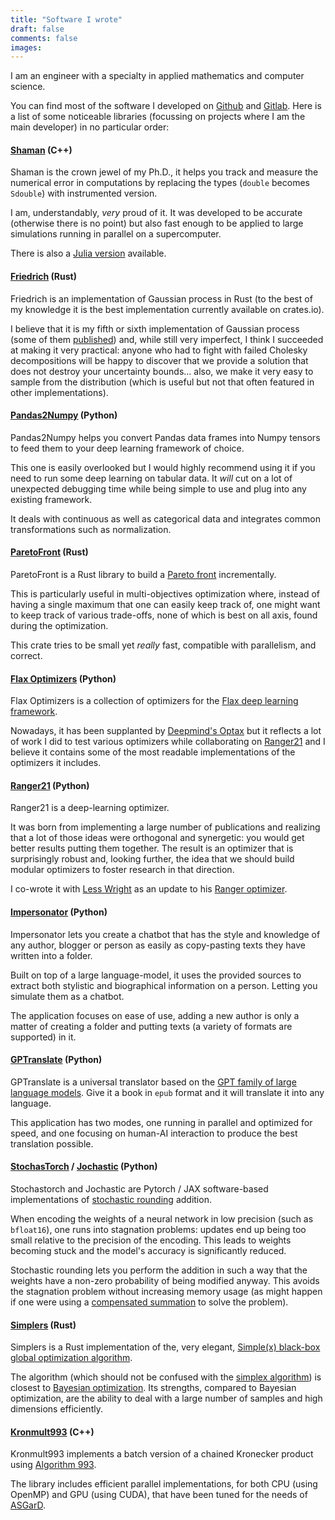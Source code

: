 ```yaml
---
title: "Software I wrote"
draft: false
comments: false
images:
---
```


I am an engineer with a specialty in applied mathematics and computer science.

You can find most of the software I developed on [Github](https://github.com/nestordemeure) and [Gitlab](https://gitlab.com/nestordemeure).
Here is a list of some noticeable libraries (focussing on projects where I am the main developer) in no particular order:

#### [Shaman](https://gitlab.com/numerical_shaman/shaman) (C++)

Shaman is the crown jewel of my Ph.D., it helps you track and measure the numerical error in computations by replacing the types (`double` becomes `Sdouble`) with instrumented version.

I am, understandably, *very* proud of it.
It was developed to be accurate (otherwise there is no point) but also fast enough to be applied to large simulations running in parallel on a supercomputer.

There is also a [Julia version](https://gitlab.com/numerical_shaman/shaman_julia) available.

#### [Friedrich](https://github.com/nestordemeure/friedrich) (Rust)

Friedrich is an implementation of Gaussian process in Rust (to the best of my knowledge it is the best implementation currently available on crates.io).

I believe that it is my fifth or sixth implementation of Gaussian process (some of them [published](https://github.com/nestordemeure/tabularGP)) and, while still very imperfect, I think I succeeded at making it very practical: anyone who had to fight with failed Cholesky decompositions will be happy to discover that we provide a solution that does not destroy your uncertainty bounds... also, we make it very easy to sample from the distribution (which is useful but not that often featured in other implementations).

#### [Pandas2Numpy](https://github.com/nestordemeure/pandas2numpy) (Python)

Pandas2Numpy helps you convert Pandas data frames into Numpy tensors to feed them to your deep learning framework of choice.

This one is easily overlooked but I would highly recommend using it if you need to run some deep learning on tabular data.
It *will* cut on a lot of unexpected debugging time while being simple to use and plug into any existing framework.

It deals with continuous as well as categorical data and integrates common transformations such as normalization.

#### [ParetoFront](https://github.com/nestordemeure/paretoFront) (Rust)

ParetoFront is a Rust library to build a [Pareto front](https://en.wikipedia.org/wiki/Pareto_front) incrementally.

This is particularly useful in multi-objectives optimization where, instead of having a single maximum that one can easily keep track of, one might want to keep track of various trade-offs, none of which is best on all axis, found during the optimization.

This crate tries to be small yet *really* fast, compatible with parallelism, and correct.

#### [Flax Optimizers](https://github.com/nestordemeure/flaxOptimizers) (Python)

Flax Optimizers is a collection of optimizers for the [Flax deep learning framework](https://github.com/google/flax).

Nowadays, it has been supplanted by [Deepmind's Optax](https://github.com/deepmind/optax) but it reflects a lot of work I did to test various optimizers while collaborating on [Ranger21](https://github.com/lessw2020/Ranger21) and I believe it contains some of the most readable implementations of the optimizers it includes.

#### [Ranger21](https://github.com/lessw2020/Ranger21) (Python)

Ranger21 is a deep-learning optimizer.

It was born from implementing a large number of publications and realizing that a lot of those ideas were orthogonal and synergetic: you would get better results putting them together.
The result is an optimizer that is surprisingly robust and, looking further, the idea that we should build modular optimizers to foster research in that direction.

I co-wrote it with [Less Wright](https://github.com/lessw2020) as an update to his [Ranger optimizer](https://github.com/lessw2020/Ranger-Deep-Learning-Optimizer).

#### [Impersonator](https://github.com/nestordemeure/impersonator) (Python)

Impersonator lets you create a chatbot that has the style and knowledge of any author, blogger or person as easily as copy-pasting texts they have written into a folder.

Built on top of a large language-model, it uses the provided sources to extract both stylistic and biographical information on a person. Letting you simulate them as a chatbot.

The application focuses on ease of use, adding a new author is only a matter of creating a folder and putting texts (a variety of formats are supported) in it. 

#### [GPTranslate](https://github.com/nestordemeure/GPTranslate) (Python)

GPTranslate is a universal translator based on the [GPT family of large language models](https://openai.com/product).
Give it a book in `epub` format and it will translate it into any language.

This application has two modes, one running in parallel and optimized for speed, and one focusing on human-AI interaction to produce the best translation possible.

#### [StochasTorch](https://github.com/nestordemeure/stochastorch) / [Jochastic](https://github.com/nestordemeure/jochastic) (Python)

Stochastorch and Jochastic are Pytorch / JAX software-based implementations of [stochastic rounding](https://nhigham.com/2020/07/07/what-is-stochastic-rounding/) addition.

When encoding the weights of a neural network in low precision (such as `bfloat16`), one runs into stagnation problems: updates end up being too small relative to the precision of the encoding.
This leads to weights becoming stuck and the model's accuracy is significantly reduced.

Stochastic rounding lets you perform the addition in such a way that the weights have a non-zero probability of being modified anyway. This avoids the stagnation problem without increasing memory usage (as might happen if one were using a [compensated summation](https://en.wikipedia.org/wiki/Kahan_summation_algorithm) to solve the problem).

#### [Simplers](https://github.com/nestordemeure/Simplers) (Rust)

Simplers is a Rust implementation of the, very elegant, [Simple(x) black-box global optimization algorithm](https://github.com/chrisstroemel/Simple).

The algorithm (which should not be confused with the [simplex algorithm](https://en.wikipedia.org/wiki/Simplex_algorithm)) is closest to [Bayesian optimization](https://en.wikipedia.org/wiki/Bayesian_optimization).
Its strengths, compared to Bayesian optimization, are the ability to deal with a large number of samples and high dimensions efficiently.

#### [Kronmult993](https://github.com/project-asgard/kronmult993) (C++)

Kronmult993 implements a batch version of a chained Kronecker product using [Algorithm 993](https://dl.acm.org/doi/abs/10.1145/3291041).

The library includes efficient parallel implementations, for both CPU (using OpenMP) and GPU (using CUDA), that have been tuned for the needs of [ASGarD](https://github.com/project-asgard/asgard).
